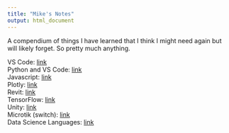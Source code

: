 ```yaml
---
title: "Mike's Notes"
output: html_document
---
```


A compendium of things I have learned that I think I might need again but will likely forget. So pretty much anything.

VS Code: [link](https://mikewise2718.github.io/markdowndocs/vscode/vscode)<br>
Python and VS Code: [link](https://mikewise2718.github.io/markdowndocs/python/pythononvscode)<br>
Javascript: [link](https://mikewise2718.github.io/markdowndocs/javascript/javascript)<br>
Plotly: [link](https://mikewise2718.github.io/markdowndocs/plotly/plotly)<br>
Revit: [link](https://mikewise2718.github.io/markdowndocs/revit/revit)<br>
TensorFlow: [link](https://mikewise2718.github.io/markdowndocs/tensorflow/tensorflow)<br>
Unity: [link](https://mikewise2718.github.io/markdowndocs/unity/unity)<br>
Microtik (switch): [link](https://mikewise2718.github.io/markdowndocs/microtik/microtik)<br>
Data Science Languages: [link](https://mikewise2718.github.io/markdowndocs/languagecheetsheet/languagetablek)<br>
